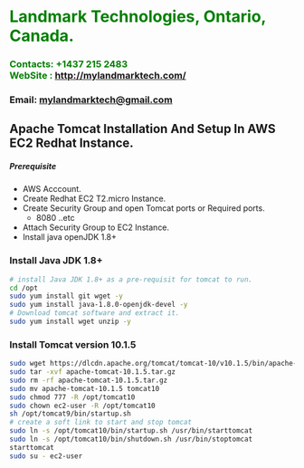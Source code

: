 #  **<span style="color:green">Landmark Technologies, Ontario, Canada.</span>**
### **<span style="color:green">Contacts: +1437 215 2483<br> WebSite : <http://mylandmarktech.com/></span>**
### **Email: mylandmarktech@gmail.com**



## Apache Tomcat Installation And Setup In AWS EC2 Redhat Instance.
##### Prerequisite
+ AWS Acccount.
+ Create Redhat EC2 T2.micro Instance.
+ Create Security Group and open Tomcat ports or Required ports.
   + 8080 ..etc
+ Attach Security Group to EC2 Instance.
+ Install java openJDK 1.8+

### Install Java JDK 1.8+ 

``` sh
# install Java JDK 1.8+ as a pre-requisit for tomcat to run.
cd /opt 
sudo yum install git wget -y
sudo yum install java-1.8.0-openjdk-devel -y
# Download tomcat software and extract it.
sudo yum install wget unzip -y
```
### Install Tomcat version 10.1.5
``` sh
sudo wget https://dlcdn.apache.org/tomcat/tomcat-10/v10.1.5/bin/apache-tomcat-10.1.5-deployer.tar.gz
sudo tar -xvf apache-tomcat-10.1.5.tar.gz
sudo rm -rf apache-tomcat-10.1.5.tar.gz
sudo mv apache-tomcat-10.1.5 tomcat10
sudo chmod 777 -R /opt/tomcat10
sudo chown ec2-user -R /opt/tomcat10
sh /opt/tomcat9/bin/startup.sh
# create a soft link to start and stop tomcat
sudo ln -s /opt/tomcat10/bin/startup.sh /usr/bin/starttomcat
sudo ln -s /opt/tomcat10/bin/shutdown.sh /usr/bin/stoptomcat
starttomcat
sudo su - ec2-user
```

